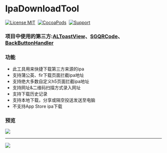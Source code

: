 # IpaDownloadTool
[![License MIT](https://img.shields.io/badge/license-MIT-green.svg?style=flat)](https://raw.githubusercontent.com/skx926/KSPhotoBrowser/master/LICENSE)&nbsp;
[![CocoaPods](http://img.shields.io/cocoapods/p/ZXTableView.svg?style=flat)](http://cocoapods.org/?q=ZXTableView)&nbsp;
[![Support](https://img.shields.io/badge/support-iOS%208.0%2B%20-blue.svg?style=flat)](https://www.apple.com/nl/ios/)&nbsp;
### 项目中使用的第三方:[ALToastView](https://github.com/alexleutgoeb/ALToastView)、[SGQRCode](https://github.com/kingsic/SGQRCode)、[BackButtonHandler](https://github.com/onegray/UIViewController-BackButtonHandler)
### 功能
* 此工具用来快捷下载第三方来源的ipa
* 支持蒲公英、fir下载页面拦截ipa地址
* 支持绝大多数自定义h5页面拦截ipa地址
* 支持网址&二维码扫描方式录入网址
* 支持下载历史记录
* 支持本地下载，分享或隔空投送发送至电脑
* 不支持App Store ipa下载

### 预览
<img src="https://github.com/SmileZXLee/IpaDownloadTool/blob/master/DemoImg/demo1.gif?raw=true"/>

*** 

<img src="https://github.com/SmileZXLee/IpaDownloadTool/blob/master/DemoImg/demo2.png?raw=true"/>
